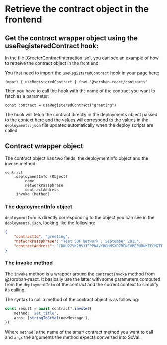 # Retrieve the contract object in the frontend

## Get the contract wrapper object using the useRegisteredContract hook:

In the file [GreeterContractInteraction.tsx], you can see an [example](https://github.com/paltalabs/create-soroban-dapp/blob/4fe846b382b204e9f40d1fb276e3b9f48424e3d8/soroban-react-dapp/src/components/web3/GreeterContractInteractions.tsx#L44) of how to retreive the contract object in the front end:

You first need to import the `useRegisteredContract` hook in your page [here](https://github.com/paltalabs/create-soroban-dapp/blob/4fe846b382b204e9f40d1fb276e3b9f48424e3d8/soroban-react-dapp/src/components/web3/GreeterContractInteractions.tsx#L14):

`import { useRegisteredContract } from '@soroban-react/contracts'`

Then you have to call the hook with the name of the contract you want to fetch as a parameter:

`const contract = useRegisteredContract("greeting")`

The hook will fetch the contract directly in the deployments object passed to the context [here](https://github.com/paltalabs/create-soroban-dapp/blob/4fe846b382b204e9f40d1fb276e3b9f48424e3d8/soroban-react-dapp/src/components/web3/MySorobanReactProvider.tsx#L22) and the values will correspond to the values in the `deployments.json` file updated automatically when the deploy scripts are called.


## Contract wrapper object

The contract object has two fields, the deploymentInfo object and the invoke method:

```
contract
    .deploymentInfo (Object)
        .name
        .networkPassphrase
        .contractAddress
    .invoke (Method)
```

### The deploymentInfo object

`deploymentInfo` is directly corresponding to the object you can see in the `deployments.json`, looking like the following:

```JSON
{
    "contractId": "greeting",
    "networkPassphrase": "Test SDF Network ; September 2015",
    "contractAddress": "CDKU2ZVK2RV3JFPPNAVYHGHMSXD7RENEVMEPURNKEECM7FDVH7WHI7ZO"
}
```

### The invoke method

The `invoke` method is a wrapper around the `contractInvoke` method from @soroban-react. It basically use the latter with some parameters computed from the `deploymentInfo` of the contract and the current context to simplify its calling.

The syntax to call a method of the contract object is as following:

```ts
const result = await contract?.invoke({
    method: 'set_title',
    args: [stringToScVal(newMessage)],
})
```

Where `method` is the name of the smart contract method you want to call and `args` the arguments the method expects converted into ScVal.